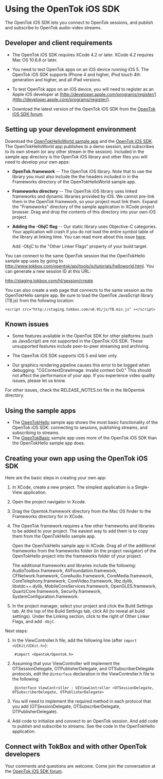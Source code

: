 Using the OpenTok iOS SDK
=========================

The OpenTok iOS SDK lets you connect to OpenTok sessions, and publish and subscribe to OpenTok audio-video streams.

Developer and client requirements
---------------------------------

* The OpenTok iOS SDK requires XCode 4.2 or later. XCode 4.2 requires Mac OS 10.6.8 or later.

* You need to test OpenTok apps on an iOS device running iOS 5. The OpenTok iOS SDK supports iPhone 4 and higher, iPod touch 4th generation and higher, and all iPad versions. 

* To test OpenTok apps on an iOS device, you will need to register as an Apple iOS developer at
[http://developer.apple.com/programs/register/](http://developer.apple.com/programs/register/).

* Download the latest version of the OpenTok iOS SDK from the [OpenTok iOS SDK forum](http://www.tokbox.com/forums/ios-early-access-f30).

Setting up your development environment
---------------------------------------

Download the [OpenTokHelloWorld sample app](https://github.com/opentok/OpenTok-iOS-Hello-World) and the
[OpenTok iOS SDK](https://github.com/opentok/opentok-iOS-sdk). The OpenTokHelloWorld app publishes to a demo session, and subscribes to its own stream
(or any other stream in the session). Included in the sample app directory is the OpenTok iOS library and other files you will need to develop
your own apps:

* **OpenTok.framework** -- The OpenTok iOS library. Note that to use the library you must also include the the headers included in in the Frameworks directory of the OpenTokHelloWorld sample app.

* **Frameworks directory** -- The OpenTok iOS library uses linked frameworks and dynamic libraries provided by iOS. We cannot pre-link them in the OpenTok framework, so your project must link them. Expand the "Frameworks" directory of the sample application in XCode project browser. Drag and drop the contents of this directory into your own iOS project.

* **Adding the -ObjC flag** -- Our static library uses Objective-C categories. Your application will crash if you do not load the entire symbol table of the library at linking time. You can read more about this issue [here](http://developer.apple.com/library/mac/#qa/qa1490/_index.html).

	Add -ObjC to the "Other Linker Flags" property of your build target.

You can connect to the same OpenTok session that the OpenTokHello sample app uses by going to http://www.tokbox.com/opentok/api/tools/js/tutorials/helloworld.html. You can generate a new session ID at this URL:

http://staging.tokbox.com/hl/session/create

You can also create a web page that connects to the same session as the OpenTokHello sample app. Be sure to load the OpenTok JavaScript library (TB.js) from the following location:

	<script src="http://staging.tokbox.com/v0.91/js/TB.min.js" ></script>

Known issues
------------

* Some features available in the OpenTok SDK for other platforms (such as JavaScript) are not supported in the OpenTok iOS SDK. These unsupported features include peer-to-peer streaming and archiving.

* The OpenTok iOS SDK supports iOS 5 and later only.

* Our graphics rendering pipeline causes this error to be logged when debugging: "CGContextDrawImage: invalid context 0x0." This should not affect the performance of your app. If you experience video quality issues, please let us know.

For other issues, check the RELEASE_NOTES.txt file in the libOpentok directory.

Using the sample apps
---------------------

* The [OpenTokHello](OpenTokHello.html) sample app shows the most basic functionality of the OpenTok iOS SDK: connecting to sessions, publishing streams,
and subscribing to streams.
* The [OpenTokBasic](OpenTokBasic.html) sample app uses more of the OpenTok iOS SDK than the OpenTokHello sample app does.

Creating your own app using the OpenTok iOS SDK
-----------------------------------------------

Here are the basic steps in creating your own app:

1. In XCode, create a new project. The simplest application is a Single-View application.

2. Open the project navigator in Xcode.

2. Drag the Opentok.framework directory from the Mac OS finder to the Frameworks directory for in XCode.

3. The OpenTok framework requires a few other frameworks and libraries to be added to your project. The easiest way to add them is
to copy them from the OpenTokHello sample app.

	Open the OpenTokHello sample app in XCode. Drag all of the additional frameworks from the frameworks folder (in the project navigator)
	of the OpenTokHello project into the frameworks folder of your project.
	
	The additional frameworks and libraries include the following: AudioToolbox.framework, AVFoundation.framework, CFNetwork.framework,
	CoreAudio.framework, CoreMedia.framework, CoreTelephony.framework, CoreVideo.framework, libz.dylib, libstdc++.dylib, MobileCoreServices.framework,
	OpenGLES.framework, QuartzCore.framework, Security.framework, SystemConfiguration.framework.

4. In the project manager, select your project and click the Build Settings tab. At the top of the Build Settings tab, click All
(to reveal all build settings). Under the Linking section, click to the right of Other Linker Flags, and add `-ObjC`.

Next steps:

1. In the ViewController.h file, add the following line (after `import <UIKit/UIKit.h>`):

		#import <Opentok/Opentok.h>

2. Assuming that your ViewController will implement the OTSessionDelegate, OTPublisherDelegate, and OTSubscriberDelegate protocols,
edit the `@interface` declaration in the ViewController.h file to the following:

		@interface ViewController : UIViewController <OTSessionDelegate, OTSubscriberDelegate, OTPublisherDelegate>

3. You will need to implement the required method in each protocol that you add (OTSessionDelegate, OTSubscriberDelegate, OTPublisherDelegate).

4. Add code to initialize and connect to an OpenTok session. And add code to publish and subscribe to streams.
See the code in the OpenTokHello application.

Connect with TokBox and with other OpenTok developers
-----------------------------------------------------

Your comments and questions are welcome. Come join the conversation at the [OpenTok iOS SDK forum](http://www.tokbox.com/forums/ios-early-access-f30).
